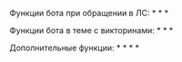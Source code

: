 Функции бота при обращении в ЛС:
  *
  *
  *

Функции бота в теме с викторинами:
  *
  *
  *

Дополнительные функции:
  *
  *
  *
  *
